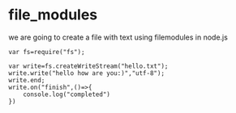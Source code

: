 # file_modules
we are going to create a file with text using filemodules in node.js

<pre>
<code>var fs=require("fs");

var write=fs.createWriteStream("hello.txt");
write.write("hello how are you:)","utf-8");
write.end;
write.on("finish",()=>{
    console.log("completed")
})</code></pre>
